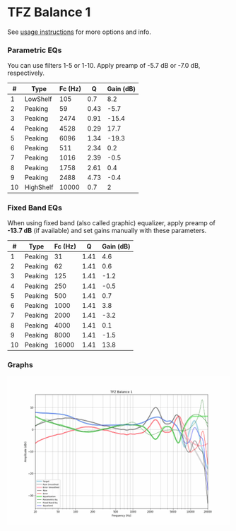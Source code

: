 # TFZ Balance 1
See [usage instructions](https://github.com/jaakkopasanen/AutoEq#usage) for more options and info.

### Parametric EQs
You can use filters 1-5 or 1-10. Apply preamp of -5.7 dB or -7.0 dB, respectively.

|   # | Type      |   Fc (Hz) |    Q |   Gain (dB) |
|-----|-----------|-----------|------|-------------|
|   1 | LowShelf  |       105 | 0.7  |         8.2 |
|   2 | Peaking   |        59 | 0.43 |        -5.7 |
|   3 | Peaking   |      2474 | 0.91 |       -15.4 |
|   4 | Peaking   |      4528 | 0.29 |        17.7 |
|   5 | Peaking   |      6096 | 1.34 |       -19.3 |
|   6 | Peaking   |       511 | 2.34 |         0.2 |
|   7 | Peaking   |      1016 | 2.39 |        -0.5 |
|   8 | Peaking   |      1758 | 2.61 |         0.4 |
|   9 | Peaking   |      2488 | 4.73 |        -0.4 |
|  10 | HighShelf |     10000 | 0.7  |         2   |

### Fixed Band EQs
When using fixed band (also called graphic) equalizer, apply preamp of **-13.7 dB** (if available) and set gains manually with these parameters.

|   # | Type    |   Fc (Hz) |    Q |   Gain (dB) |
|-----|---------|-----------|------|-------------|
|   1 | Peaking |        31 | 1.41 |         4.6 |
|   2 | Peaking |        62 | 1.41 |         0.6 |
|   3 | Peaking |       125 | 1.41 |        -1.2 |
|   4 | Peaking |       250 | 1.41 |        -0.5 |
|   5 | Peaking |       500 | 1.41 |         0.7 |
|   6 | Peaking |      1000 | 1.41 |         3.8 |
|   7 | Peaking |      2000 | 1.41 |        -3.2 |
|   8 | Peaking |      4000 | 1.41 |         0.1 |
|   9 | Peaking |      8000 | 1.41 |        -1.5 |
|  10 | Peaking |     16000 | 1.41 |        13.8 |

### Graphs
![](./TFZ%20Balance%201.png)
